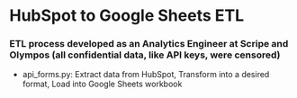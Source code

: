 # HubSpot to Google Sheets ETL

### ETL process developed as an Analytics Engineer at Scripe and Olympos (all confidential data, like API keys, were censored)
- api_forms.py: Extract data from HubSpot, Transform into a desired format, Load into Google Sheets workbook
